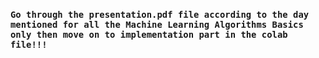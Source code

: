 
### `Go through the presentation.pdf file according to the day mentioned for all the Machine Learning Algorithms Basics only then move on to implementation part in the colab file!!!`
